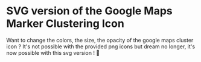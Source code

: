 # SVG version of the Google Maps Marker Clustering Icon 

Want to change the colors, the size, the opacity of the google maps cluster icon ? It's not possible with the provided png icons but dream no longer, it's now possible with this svg version ! 🎉

